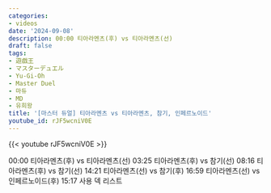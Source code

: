 ```yaml
---
categories:
- videos
date: '2024-09-08'
description: 00:00 티아라멘츠(후) vs 티아라멘츠(선)
draft: false
tags:
- 遊戯王
- マスターデュエル
- Yu-Gi-Oh
- Master Duel
- 마듀
- MD
- 유희왕
title: '[마스터 듀얼] 티아라멘츠 vs 티아라멘츠, 참기, 인페르노이드'
youtube_id: rJF5wcniV0E
---
```



{{< youtube rJF5wcniV0E >}}

00:00 티아라멘츠(후) vs 티아라멘츠(선)
03:25 티아라멘츠(후) vs 참기(선)
08:16 티아라멘츠(후) vs 참기(선)
14:21 티아라멘츠(선) vs 참기(후)
16:59 티아라멘츠(선) vs 인페르노이드(후)
15:17 사용 덱 리스트